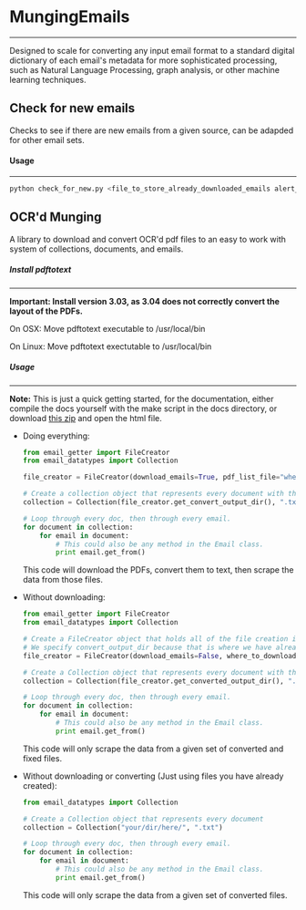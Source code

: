 # MungingEmails
---------------
Designed to scale for converting any input email format to a standard digital dictionary of each email's metadata for more sophisticated processing, such as Natural Language Processing, graph analysis, or other machine learning techniques.

## Check for new emails
Checks to see if there are new emails from a given source, can be adapded for other email sets.

#### Usage
---
```bash
python check_for_new.py <file_to_store_already_downloaded_emails alert_email directory_for_attachment>
```
## OCR'd Munging

A library to download and convert OCR'd pdf files to an easy to work with system of collections, documents, and emails.

##### Install pdftotext
---
**Important: Install version 3.03, as 3.04 does not correctly convert the layout of the PDFs.**

On OSX:
Move pdftotext executable to /usr/local/bin

On Linux:
Move pdftotext exectutable to /usr/local/bin

##### Usage
---

**Note:** This is just a quick getting started, for the documentation, either compile the docs yourself with the make script in the docs directory, or download [this zip](https://www.dropbox.com/s/hdrc7f9nsv6kkh1/docs.zip?dl=0) and open the html file.

- Doing everything:
    ```python
    from email_getter import FileCreator
    from email_datatypes import Collection

    file_creator = FileCreator(download_emails=True, pdf_list_file="where/the/list/file/is", where_to_download="where/to/download/files", convert=True, convert_output_dir="where/to/store/the/.txts", fix_files=True, fixing_chops=[8, 5, 5])

    # Create a collection object that represents every document with the .txt extension.
    collection = Collection(file_creator.get_convert_output_dir(), ".txt")

    # Loop through every doc, then through every email.
    for document in collection:
        for email in document:
            # This could also be any method in the Email class.
            print email.get_from()
    ```

    This code will download the PDFs, convert them to text, then scrape the data from those files.

- Without downloading:
    ```python
    from email_getter import FileCreator
    from email_datatypes import Collection

    # Create a FileCreator object that holds all of the file creation information.
    # We specify convert_output_dir because that is where we have already stored the converted files.
    file_creator = FileCreator(download_emails=False, where_to_download="where/pdfs/are/stored", convert=True, convert_output_dir="dir_here", fix_files=True, fixing_chops=[8, 5, 5])

    # Create a Collection object that represents every document with the .txt extension.
    collection = Collection(file_creator.get_converted_output_dir(), ".txt")

    # Loop through every doc, then through every email.
    for document in collection:
        for email in document:
            # This could also be any method in the Email class.
            print email.get_from()
    ```

    This code will only scrape the data from a given set of converted and fixed files.

- Without downloading or converting (Just using files you have already created):
    ```python
    from email_datatypes import Collection

    # Create a Collection object that represents every document
    collection = Collection("your/dir/here/", ".txt")

    # Loop through every doc, then through every email.
    for document in collection:
        for email in document:
            # This could also be any method in the Email class.
            print email.get_from()
    ```

    This code will only scrape the data from a given set of converted files.

